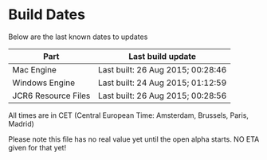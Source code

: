 # Build Dates

Below are the last known dates to updates

Part | Last build update
-----|-----
Mac Engine | Last built: 26 Aug 2015; 00:28:46
Windows Engine | Last built: 24 Aug 2015; 01:12:59
JCR6 Resource Files | Last built: 26 Aug 2015; 00:28:56
All times are in CET (Central European Time: Amsterdam, Brussels, Paris, Madrid)


Please note this file has no real value yet until the open alpha starts. NO ETA given for that yet!
